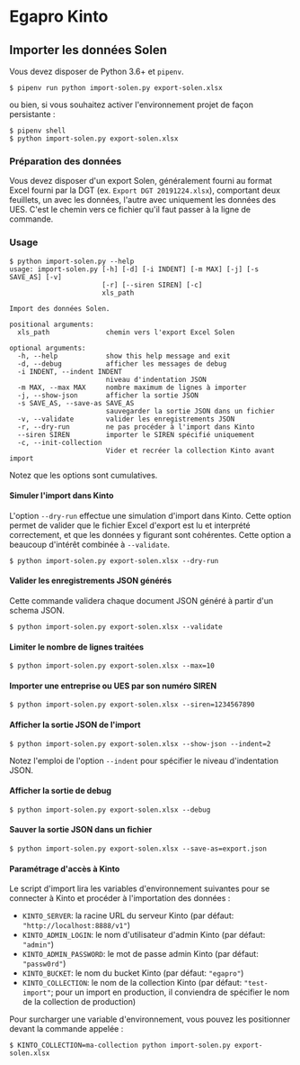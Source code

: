 # Egapro Kinto

## Importer les données Solen

Vous devez disposer de Python 3.6+ et `pipenv`.

```
$ pipenv run python import-solen.py export-solen.xlsx
```

ou bien, si vous souhaitez activer l'environnement projet de façon persistante :

```
$ pipenv shell
$ python import-solen.py export-solen.xlsx
```

### Préparation des données

Vous devez disposer d'un export Solen, généralement fourni au format Excel fourni par la DGT (ex. `Export DGT 20191224.xlsx`), comportant deux feuillets, un avec les données, l'autre avec uniquement les données des UES. C'est le chemin vers ce fichier qu'il faut passer à la ligne de commande.

### Usage

```
$ python import-solen.py --help
usage: import-solen.py [-h] [-d] [-i INDENT] [-m MAX] [-j] [-s SAVE_AS] [-v]
                       [-r] [--siren SIREN] [-c]
                       xls_path

Import des données Solen.

positional arguments:
  xls_path              chemin vers l'export Excel Solen

optional arguments:
  -h, --help            show this help message and exit
  -d, --debug           afficher les messages de debug
  -i INDENT, --indent INDENT
                        niveau d'indentation JSON
  -m MAX, --max MAX     nombre maximum de lignes à importer
  -j, --show-json       afficher la sortie JSON
  -s SAVE_AS, --save-as SAVE_AS
                        sauvegarder la sortie JSON dans un fichier
  -v, --validate        valider les enregistrements JSON
  -r, --dry-run         ne pas procéder à l'import dans Kinto
  --siren SIREN         importer le SIREN spécifié uniquement
  -c, --init-collection
                        Vider et recréer la collection Kinto avant import
```

Notez que les options sont cumulatives.

#### Simuler l'import dans Kinto

L'option `--dry-run` effectue une simulation d'import dans Kinto. Cette option permet de valider que le fichier Excel d'export est lu et interprété correctement, et que les données y figurant sont cohérentes. Cette option a beaucoup d'intérêt combinée à `--validate`.

```
$ python import-solen.py export-solen.xlsx --dry-run
```

#### Valider les enregistrements JSON générés

Cette commande validera chaque document JSON généré à partir d'un schema JSON.

```
$ python import-solen.py export-solen.xlsx --validate
```

#### Limiter le nombre de lignes traitées

```
$ python import-solen.py export-solen.xlsx --max=10
```

#### Importer une entreprise ou UES par son numéro SIREN

```
$ python import-solen.py export-solen.xlsx --siren=1234567890
```

#### Afficher la sortie JSON de l'import

```
$ python import-solen.py export-solen.xlsx --show-json --indent=2
```

Notez l'emploi de l'option `--indent` pour spécifier le niveau d'indentation JSON.

#### Afficher la sortie de debug

```
$ python import-solen.py export-solen.xlsx --debug
```

#### Sauver la sortie JSON dans un fichier

```
$ python import-solen.py export-solen.xlsx --save-as=export.json
```

#### Paramétrage d'accès à Kinto

Le script d'import lira les variables d'environnement suivantes pour se connecter à Kinto et procéder à l'importation des données :

- `KINTO_SERVER`: la racine URL du serveur Kinto (par défaut: `"http://localhost:8888/v1"`)
- `KINTO_ADMIN_LOGIN`: le nom d'utilisateur d'admin Kinto (par défaut: `"admin"`)
- `KINTO_ADMIN_PASSWORD`: le mot de passe admin Kinto (par défaut: `"passw0rd"`)
- `KINTO_BUCKET`: le nom du bucket Kinto (par défaut: `"egapro"`)
- `KINTO_COLLECTION`: le nom de la collection Kinto (par défaut: `"test-import"`; pour un import en production, il conviendra de spécifier le nom de la collection de production)

Pour surcharger une variable d'environnement, vous pouvez les positionner devant la commande appelée :

```
$ KINTO_COLLECTION=ma-collection python import-solen.py export-solen.xlsx
```
